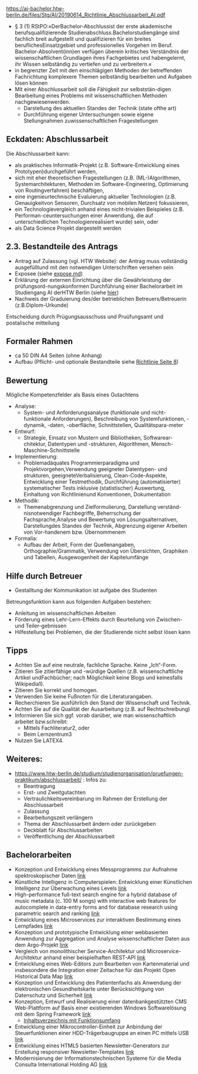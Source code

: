 https://ai-bachelor.htw-berlin.de/files/Stg/AI/20190614_Richtlinie_Abschlussarbeit_AI.pdf
- § 3 (1) RStPO:»DerBachelor-Abschlussist der erste akademische berufsqualifizierende Studienabschluss.Bachelorstudiengänge sind fachlich breit aufgestellt und qualifizieren für ein breites beruflichesEinsatzgebiet und professionelles Vorgehen im Beruf. Bachelor-Absolvent(inn)en verfügen überein kritisches Verständnis der wissenschaftlichen Grundlagen ihres Fachgebietes und habengelernt, ihr Wissen selbständig zu vertiefen und zu verbreitern.«
- in begrenzter Zeit mit den einschlägigen Methoden der betreffenden Fachrichtung komplexere Themen selbständig bearbeiten und Aufgaben lösen können
- Mit einer Abschlussarbeit soll die Fähigkeit zur selbststän-digen Bearbeitung eines Problems mit wissenschaftlichen Methoden nachgewiesenwerden.
    - Darstellung  des  aktuellen  Standes  der  Technik  (state  ofthe art)
    - Durchführung eigener Untersuchungen sowie eigene Stellungnahmen zuwissenschaftlichen Fragestellungen


##  Eckdaten: Abschlussarbeit
Die Abschlussarbeit kann:
- als praktisches Informatik-Projekt (z.B. Software-Entwicklung eines Prototypen)durchgeführt werden,
- sich mit eher theoretischen Fragestellungen (z.B. (ML-)Algorithmen, Systemarchitekturen, Methoden im Software-Engineering, Optimierung von Routingverfahren) beschäftigen,
- eine ingenieurtechnische Evaluierung aktueller Technologien (z.B. Genauigkeitvon Sensoren, Durchsatz von mobilen Netzen) fokussieren,
- ein Technologievergleich anhand eines nicht-trivialen Beispieles (z.B. Performan-ceuntersuchungen einer Anwendung, die auf unterschiedlichen Technologienrealisiert wurde) sein, oder
- als Data Science Projekt dargestellt werden

## 2.3. Bestandteile des Antrags
- Antrag auf Zulassung (vgl. HTW Website): der Antrag muss vollständig ausgefülltund mit den notwendigen Unterschriften versehen sein
- Exposee (siehe [expose.md](expose.md))
- Erklärung der externen Einrichtung über die Gewährleistung der prüfungsord-nungskonformen  Durchführung  einer  Bachelorarbeit  im  Studiengang  AI  derHTW Berlin (siehe [hier](http://ai-bachelor.htw-berlin.de/files/Stg/AI/erkl_ext_einricht_ba-arbeit_ai.pdf))
- Nachweis  der  Graduierung  des/der  betrieblichen  Betreuers/Betreuerin  (z.B.Diplom-Urkunde)

Entscheidung durch Prügungsausschuss und Pruüfungsamt und postalische mitteilung

## Formaler Rahmen
- ca 50 DIN A4 Seiten (ohne Anhang)
- Aufbau (Pflicht- und optionale Bestandteile siehe [Richtlinie Seite 8](https://ai-bachelor.htw-berlin.de/files/Stg/AI/20190614_Richtlinie_Abschlussarbeit_AI.pdf))

## Bewertung
Mögliche Kompetenzfelder als Basis eines Gutachtens
- Analyse:
    - System- und Anforderungsanalyse (funktionale und   nicht-funktionale Anforderungen), Beschreibung von Systemfunktionen, -dynamik, -daten, -oberfläche, Schnittstellen, Qualitätspara-meter
- Entwurf:
    - Strategie,  Einsatz  von  Mustern  und  Bibliotheken,  Softwarear-chitektur, Datentypen und -strukturen, Algorithmen, Mensch-Maschine-Schnittstelle
- Implementierung: 
    - Problemadäquates Programmierparadigma und Projektvorgehen,Verwendung geeigneter Datentypen- und strukturen, geeigneteVerbalisierung, Clean-Code-Aspekte, Entwicklung einer Testmethodik, Durchführung (automatisierter) systematischer Tests inklusive (statistischer) Auswertung, Einhaltung von Richtlinienund Konventionen, Dokumentation
- Methodik:
    - Themenabgrenzung und Zielformulierung, Darstellung verständ-nisnotwendiger  Fachbegriffe,  Beherrschung  der  Fachsprache,Analyse und Bewertung von Lösungsalternativen, Darstellungdes Standes der Technik, Abgrenzung eigener Arbeiten von Vor-handenem bzw. Übernommenem
- Formalia:
    - Aufbau   der   Arbeit,   Form   der   Quellenangaben,   Orthographie/Grammatik, Verwendung von Übersichten, Graphiken und Tabellen, Ausgewogenheit der Kapitelumfänge


## Hilfe durch Betreuer
- Gestalltung der Kommunikation ist aufgabe des Studenten

Betreungsfunktion kann aus folgenden Aufgaben bestehen:
- Anleitung im wissenschaftlichen Arbeiten
- Förderung eines Lehr-Lern-Effekts durch Beurteilung von Zwischen- und Teiler-gebnissen
- Hilfestellung bei Problemen, die der Studierende nicht selbst lösen kann

## Tipps
- Achten Sie auf eine neutrale, fachliche Sprache. Keine „Ich“-Form.
- Zitieren Sie zitierfähige und -würdige Quellen (z.B. wissenschaftliche Artikel undFachbücher; nach Möglichkeit keine Blogs und keinesfalls Wikipedia1).
- Zitieren Sie korrekt und homogen.
- Verwenden Sie keine Fußnoten für die Literaturangaben.
- Recherchieren Sie ausführlich den Stand der Wissenschaft und Technik.
- Achten Sie auf die Qualität der Ausarbeitung (z.B. auf Rechtschreibung)
- Informieren Sie sich ggf. vorab darüber, wie man wissenschaftlich arbeitet bzw.schreibt:
    - Mittels Fachliteratur2, oder
    - Beim Lernzentrum3
- Nutzen Sie LATEX4.

## Weiteres:
- https://www.htw-berlin.de/studium/studienorganisation/pruefungen-praktikum/abschlussarbeit/ : Infos zu:
    - Beantragung
    - Erst- und Zweitgutachten
    - Vertraulichkeitsvereinbarung im Rahmen der Erstellung der Abschlussarbeit
    - Zulassung 
    - Bearbeitungszeit verlängern
    - Thema der Abschlussarbeit ändern oder zurückgeben
    - Deckblatt für Abschlussarbeiten
    - Veröffentlichung der Abschlussarbeit 


## Bachelorarbeiten
- Konzeption und Entwicklung eines Messprogramms zur Aufnahme spektroskopischer Daten [link](https://sisis.rz.htw-berlin.de/search?bvnr=BV043639713)
- Künstliche Intelligenz in Computerspielen: Entwicklung einer Künstlichen Intelligenz zur Überwachung eines Levels [link](https://sisis.rz.htw-berlin.de/InfoGuideClient/singleHit.do?methodToCall=activateTab&tab=showAvailabilityActive#)
-  High-performance full-text search engine for a hybrid database of music metadata (c. 100 M songs) with interactive web features for autocomplete in data-entry forms and for database research using parametric search and ranking [link](https://sisis.rz.htw-berlin.de/InfoGuideClient/singleHit.do?methodToCall=activateTab&tab=showTitleActive#)
- Entwicklung eines Microservices zur interaktiven Bestimmung eines Lernpfades [link](https://sisis.rz.htw-berlin.de/InfoGuideClient/singleHit.do?methodToCall=showHit&curPos=7&identifier=-1_S_IG.37.3202)
- Konzeption und prototypische Entwicklung einer webbasierten Anwendung zur Aggregation und Analyse wissenschaftlicher Daten aus dem Argo-Projekt [link](https://sisis.rz.htw-berlin.de/search?bvnr=BV045362339)
- Vergleich von monolithischer Service-Architektur und Microservice-Architektur anhand einer beispielhaften REST-API [link](https://sisis.rz.htw-berlin.de/search?bvnr=BV044395351)
- Entwicklung eines Web-Editors zum Bearbeiten von Kartenmaterial und insbesondere die Integration einer Zeitachse für das Projekt Open Historical Data Map [link](https://sisis.rz.htw-berlin.de/search?bvnr=BV043639811)
- Konzeption und Entwicklung des Patientenfachs als Anwendung der elektronischen Gesundheitskarte unter Berücksichtigung von Datenschutz und Sicherheit [link](https://sisis.rz.htw-berlin.de/search?bvnr=BV043337706)
- Konzeption, Entwurf und Realisierung einer datenbankgestützten CMS Web-Plattform auf Basis einer existierenden Windows Softwarelösung mit dem Spring Framework [link](https://sisis.rz.htw-berlin.de/search?bvnr=BV042117702)
    - [Inhaltsverzeichnis mit Funktionsumfang](https://sisis.rz.htw-berlin.de/inh2014/12453762.pdf)
- Entwicklung einer Mikrocontroller-Einheit zur Anbindung der Steuerfunktionen einer HDD-Trägerbaugruppe an einen PC mittels USB [link](https://sisis.rz.htw-berlin.de/InfoGuideClient/singleHit.do?methodToCall=showHit&curPos=17&identifier=-1_S_IG.33.3238)
- Entwicklung eines HTML5 basierten Newsletter-Generators zur Erstellung responsiver Newsletter-Templates [link](https://sisis.rz.htw-berlin.de/search?bvnr=BV042520139)
- Modernisierung der Informationstechnischen Systeme für die Media Consulta International Holding AG [link](https://sisis.rz.htw-berlin.de/search?bvnr=BV042538878)